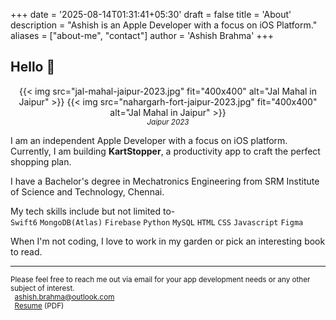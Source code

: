 +++
date = '2025-08-14T01:31:41+05:30'
draft = false
title = 'About'
description = "Ashish is an Apple Developer with a focus on iOS Platform."
aliases = ["about-me", "contact"]
author = 'Ashish Brahma'
+++

## Hello 👋 

<div align="center">
	{{< img src="jal-mahal-jaipur-2023.jpg" fit="400x400" alt="Jal Mahal in Jaipur" >}}
	{{< img src="nahargarh-fort-jaipur-2023.jpg" fit="400x400" alt="Jal Mahal in Jaipur" >}}
	<br><caption><small><i>Jaipur 2023</i></small></caption>
</div>

I am an independent Apple Developer with a focus on iOS platform. Currently, I am building **KartStopper**, a productivity app to craft the perfect shopping plan.

I have a Bachelor's degree in Mechatronics Engineering from SRM Institute of Science and Technology, Chennai. 

My tech skills include but not limited to-   
`Swift6` `MongoDB(Atlas)` `Firebase` `Python` `MySQL` `HTML` `CSS` `Javascript` `Figma`

When I'm not coding, I love to work in my garden or pick an interesting book to read.

---
<small>
Please feel free to reach me out via email for your app development needs or any other subject of interest. <br>
<span>   
<i class="fa-regular fa-envelope"></i>&nbsp;
<a href="mailto:ashish.brahma@outlook.com">ashish.brahma@outlook.com</a>
</span> <br>
<span>
<i class="fa-solid fa-file-arrow-down"></i>&nbsp;
<a href="Resume-AshishBrahma-iOSDeveloper-Jan2025.pdf">Resume</a>&nbsp;(PDF)
</span>
</small>